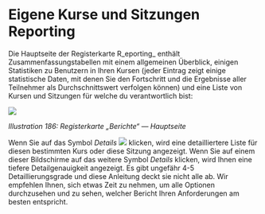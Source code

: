 # Eigene Kurse und Sitzungen Reporting

Die Hauptseite der Registerkarte R_eporting_ enthält Zusammenfassungstabellen mit einem allgemeinen Überblick, einigen Statistiken zu Benutzern in Ihren Kursen \(jeder Eintrag zeigt einige statistische Daten, mit denen Sie den Fortschritt und die Ergebnisse aller Teilnehmer als Durchschnittswert verfolgen können\) und eine Liste von Kursen und Sitzungen für welche du verantwortlich bist:

![](../../.gitbook/assets/images254.png)

_Illustration 186: Registerkarte „Berichte“ — Hauptseite_

Wenn Sie auf das Symbol _Details_ ![](../../.gitbook/assets/graphics365.gif) klicken, wird eine detailliertere Liste für diesen bestimmten Kurs oder diese Sitzung angezeigt. Wenn Sie auf einem dieser Bildschirme auf das weitere Symbol _Details_ klicken, wird Ihnen eine tiefere Detailgenauigkeit angezeigt. Es gibt ungefähr 4-5 Detaillierungsgrade und diese Anleitung deckt sie nicht alle ab. Wir empfehlen Ihnen, sich etwas Zeit zu nehmen, um alle Optionen durchzusehen und zu sehen, welcher Bericht Ihren Anforderungen am besten entspricht.

